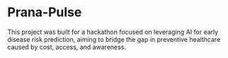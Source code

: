 # Prana-Pulse
This project was built for a hackathon focused on leveraging AI for early disease risk prediction, aiming to bridge the gap in preventive healthcare caused by cost, access, and awareness.
